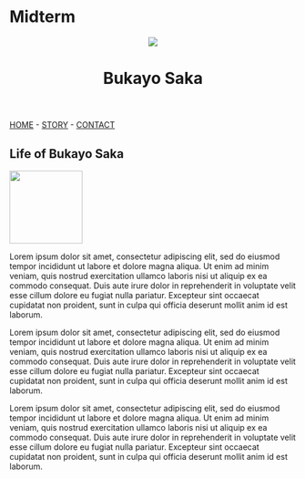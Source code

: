 # Midterm
<header>
  <img src="https://imgresizer.eurosport.com/unsafe/1200x0/filters:format(jpeg):focal(1252x281:1254x279)/origin-imgresizer.eurosport.com/2020/12/26/2961785-60791628-2560-1440.jpg">
  <h1>Bukayo Saka</h1>
</header>
<nav>
        <a href="index.html">HOME</a> - <a href="story.html">STORY</a> - <a href="contact.html">CONTACT</a>
    </nav>
<article>
  <h2>Life of Bukayo Saka</h2>
  <img src="https://thewillnigeria.com/news/wp-content/uploads/2020/05/Bukayo-Saka.jpg" width="128">
  <p>Lorem ipsum dolor sit amet, consectetur adipiscing elit, sed do eiusmod tempor incididunt ut labore et dolore magna aliqua. Ut enim ad minim veniam, quis nostrud exercitation ullamco laboris nisi ut aliquip ex ea commodo consequat. Duis aute irure dolor in reprehenderit in voluptate velit esse cillum dolore eu fugiat nulla pariatur. Excepteur sint occaecat cupidatat non proident, sunt in culpa qui officia deserunt mollit anim id est laborum.</p>
  <div class="clear"></div>
   <p>Lorem ipsum dolor sit amet, consectetur adipiscing elit, sed do eiusmod tempor incididunt ut labore et dolore magna aliqua. Ut enim ad minim veniam, quis nostrud exercitation ullamco laboris nisi ut aliquip ex ea commodo consequat. Duis aute irure dolor in reprehenderit in voluptate velit esse cillum dolore eu fugiat nulla pariatur. Excepteur sint occaecat cupidatat non proident, sunt in culpa qui officia deserunt mollit anim id est laborum.</p>
  <div class="clear"></div>
   <p>Lorem ipsum dolor sit amet, consectetur adipiscing elit, sed do eiusmod tempor incididunt ut labore et dolore magna aliqua. Ut enim ad minim veniam, quis nostrud exercitation ullamco laboris nisi ut aliquip ex ea commodo consequat. Duis aute irure dolor in reprehenderit in voluptate velit esse cillum dolore eu fugiat nulla pariatur. Excepteur sint occaecat cupidatat non proident, sunt in culpa qui officia deserunt mollit anim id est laborum.</p>
  <div class="clear"></div>
  </article>
            
 